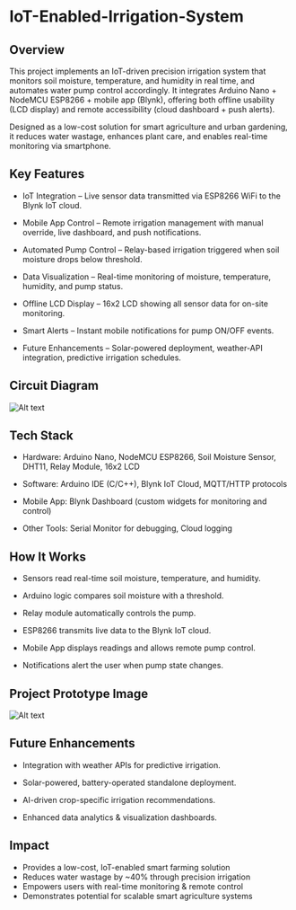 # IoT-Enabled-Irrigation-System

## Overview

This project implements an IoT-driven precision irrigation system that monitors soil moisture, temperature, and humidity in real time, and automates water pump control accordingly. It integrates Arduino Nano + NodeMCU ESP8266 + mobile app (Blynk), offering both offline usability (LCD display) and remote accessibility (cloud dashboard + push alerts).

Designed as a low-cost solution for smart agriculture and urban gardening, it reduces water wastage, enhances plant care, and enables real-time monitoring via smartphone.

## Key Features

* IoT Integration – Live sensor data transmitted via ESP8266 WiFi to the Blynk IoT cloud.

* Mobile App Control – Remote irrigation management with manual override, live dashboard, and push notifications.

* Automated Pump Control – Relay-based irrigation triggered when soil moisture drops below threshold.

* Data Visualization – Real-time monitoring of moisture, temperature, humidity, and pump status.

* Offline LCD Display – 16x2 LCD showing all sensor data for on-site monitoring.

* Smart Alerts – Instant mobile notifications for pump ON/OFF events.

* Future Enhancements – Solar-powered deployment, weather-API integration, predictive irrigation schedules.

## Circuit Diagram

![Alt text]([myimage.png](https://github.com/manisha-1112/IoT-Enabled-Irrigation-System/blob/main/circuit.png))


## Tech Stack

* Hardware: Arduino Nano, NodeMCU ESP8266, Soil Moisture Sensor, DHT11, Relay Module, 16x2 LCD

* Software: Arduino IDE (C/C++), Blynk IoT Cloud, MQTT/HTTP protocols

* Mobile App: Blynk Dashboard (custom widgets for monitoring and control)

* Other Tools: Serial Monitor for debugging, Cloud logging

## How It Works

* Sensors read real-time soil moisture, temperature, and humidity.

* Arduino logic compares soil moisture with a threshold.

* Relay module automatically controls the pump.

* ESP8266 transmits live data to the Blynk IoT cloud.

* Mobile App displays readings and allows remote pump control.

* Notifications alert the user when pump state changes.

## Project Prototype Image 

![Alt text]([images/myimage.png](https://github.com/manisha-1112/IoT-Enabled-Irrigation-System/blob/main/prototype.png))

## Future Enhancements

* Integration with weather APIs for predictive irrigation.

* Solar-powered, battery-operated standalone deployment.

* AI-driven crop-specific irrigation recommendations.

* Enhanced data analytics & visualization dashboards.


## Impact

* Provides a low-cost, IoT-enabled smart farming solution
* Reduces water wastage by ~40% through precision irrigation
* Empowers users with real-time monitoring & remote control
* Demonstrates potential for scalable smart agriculture systems
